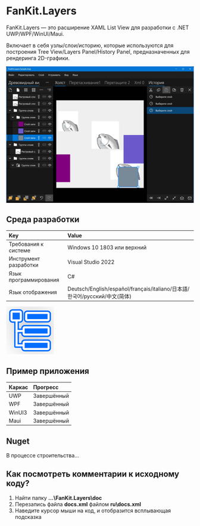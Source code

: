 # FanKit.Layers

FanKit.Layers — это расширение XAML List View для разработки с .NET UWP/WPF/WinUI/Maui.

Включает в себя узлы/слои/историю, которые используются для построения Tree View/Layers Panel/History Panel, предназначенных для рендеринга 2D-графики.

![](ScreenShot/RU.jpg)


## Среда разработки

|Key|Value|
|:-|:-|
|Требования к системе| Windows 10 1803 или верхний|
|Инструмент разработки|Visual Studio 2022|
|Язык программирования|C#|
|Язык отображения|Deutsch/English/español/français/italiano/日本語/한국어/русский/中文(简体)|

![](ScreenShot/logo.png)


## Пример приложения

|Каркас|Прогресс|
|:-|:-|
|UWP|Завершённый|
|WPF|Завершённый|
|WinUI3|Завершённый|
|Maui|Завершённый|


## Nuget

В процессе строительства...


## Как посмотреть комментарии к исходному коду?

1. Найти папку **...\FanKit.Layers\doc**
2. Перезапись файла **docs.xml** файлом **ru\docs.xml**
3. Наведите курсор мыши на код, и отобразится всплывающая подсказка
